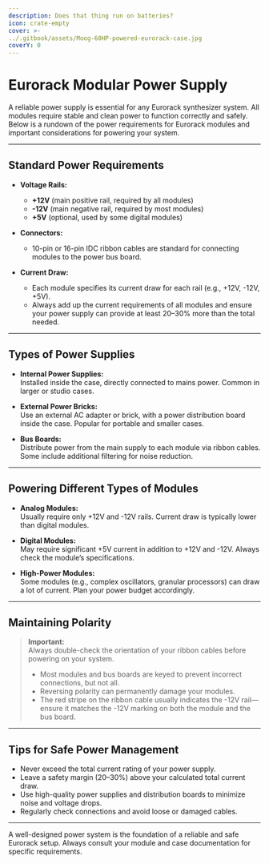 ```yaml
---
description: Does that thing run on batteries?
icon: crate-empty
cover: >-
../.gitbook/assets/Moog-60HP-powered-eurorack-case.jpg
coverY: 0
---
```


# Eurorack Modular Power Supply

A reliable power supply is essential for any Eurorack synthesizer system. All modules require stable and clean power to function correctly and safely. Below is a rundown of the power requirements for Eurorack modules and important considerations for powering your system.

---

## Standard Power Requirements

- **Voltage Rails:**  
  - **+12V** (main positive rail, required by all modules)  
  - **-12V** (main negative rail, required by most modules)  
  - **+5V** (optional, used by some digital modules)

- **Connectors:**  
  - 10-pin or 16-pin IDC ribbon cables are standard for connecting modules to the power bus board.

- **Current Draw:**  
  - Each module specifies its current draw for each rail (e.g., +12V, -12V, +5V).  
  - Always add up the current requirements of all modules and ensure your power supply can provide at least 20–30% more than the total needed.

---

## Types of Power Supplies

- **Internal Power Supplies:**  
  Installed inside the case, directly connected to mains power. Common in larger or studio cases.

- **External Power Bricks:**  
  Use an external AC adapter or brick, with a power distribution board inside the case. Popular for portable and smaller cases.

- **Bus Boards:**  
  Distribute power from the main supply to each module via ribbon cables. Some include additional filtering for noise reduction.

---

## Powering Different Types of Modules

- **Analog Modules:**  
  Usually require only +12V and -12V rails. Current draw is typically lower than digital modules.

- **Digital Modules:**  
  May require significant +5V current in addition to +12V and -12V. Always check the module’s specifications.

- **High-Power Modules:**  
  Some modules (e.g., complex oscillators, granular processors) can draw a lot of current. Plan your power budget accordingly.

---

## Maintaining Polarity

> **Important:**  
> Always double-check the orientation of your ribbon cables before powering on your system.  
> - Most modules and bus boards are keyed to prevent incorrect connections, but not all.  
> - Reversing polarity can permanently damage your modules.  
> - The red stripe on the ribbon cable usually indicates the -12V rail—ensure it matches the -12V marking on both the module and the bus board.

---

## Tips for Safe Power Management

- Never exceed the total current rating of your power supply.
- Leave a safety margin (20–30%) above your calculated total current draw.
- Use high-quality power supplies and distribution boards to minimize noise and voltage drops.
- Regularly check connections and avoid loose or damaged cables.

---

A well-designed power system is the foundation of a reliable and safe Eurorack setup. Always consult your module and case documentation for specific requirements.